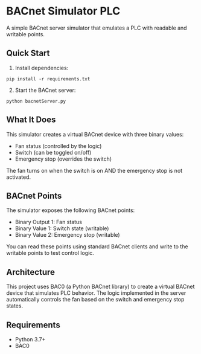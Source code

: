 # BACnet Simulator PLC

A simple BACnet server simulator that emulates a PLC with readable and writable points.

## Quick Start

1. Install dependencies:
```
pip install -r requirements.txt
```

2. Start the BACnet server:
```
python bacnetServer.py
```

## What It Does

This simulator creates a virtual BACnet device with three binary values:
- Fan status (controlled by the logic)
- Switch (can be toggled on/off)
- Emergency stop (overrides the switch)

The fan turns on when the switch is on AND the emergency stop is not activated.

## BACnet Points

The simulator exposes the following BACnet points:
- Binary Output 1: Fan status
- Binary Value 1: Switch state (writable)
- Binary Value 2: Emergency stop (writable)

You can read these points using standard BACnet clients and write to the writable points to test control logic.

## Architecture

This project uses BAC0 (a Python BACnet library) to create a virtual BACnet device that simulates PLC behavior. The logic implemented in the server automatically controls the fan based on the switch and emergency stop states.

## Requirements

- Python 3.7+
- BAC0